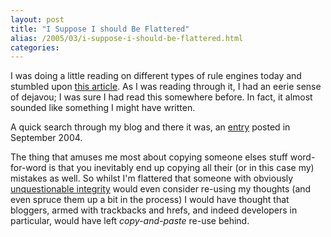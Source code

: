 ```yaml
---
layout: post
title: "I Suppose I should Be Flattered"
alias: /2005/03/i-suppose-i-should-be-flattered.html
categories:
---
```

I was doing a little reading on different types of rule engines today and stumbled upon [this article](http://visualbasic.ittoolbox.com/blogs/featuredentry.asp?i=2172). As I was reading through it, I had an eerie sense of dejavou; I was sure I had read this somewhere before. In fact, it almost sounded like something I might have written.

A quick search through my blog and there it was, an [entry](/blog/2004/09/22/business-rules-scripting) posted in September 2004.

The thing that amuses me most about copying someone elses stuff word-for-word is that you inevitably end up copying all their (or in this case my) mistakes as well. So whilst I'm flattered that someone with obviously [unquestionable integrity](http://blogs.ittoolbox.com/eai/leadership/archives/003219.asp) would even consider re-using my thoughts (and even spruce them up a bit in the process) I would have thought that bloggers, armed with trackbacks and hrefs, and indeed developers in particular, would have left _copy-and-paste_  re-use behind.
